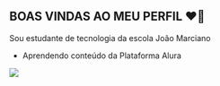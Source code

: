 ## BOAS VINDAS AO MEU PERFIL ❤️🌟

Sou estudante de tecnologia da escola João Marciano 
- Aprendendo conteúdo da Plataforma Alura


![](https://media.tenor.com/EhgVAETe4CEAAAAj/bored-edith.gif)
